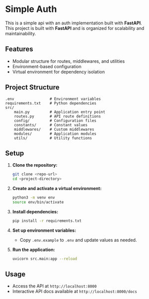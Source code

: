 # Simple Auth

This is a simple api with an auth implementation built with **FastAPI**.  
This project is built with **FastAPI** and is organized for scalability and maintainability.

## Features

- Modular structure for routes, middlewares, and utilities
- Environment-based configuration
- Virtual environment for dependency isolation

## Project Structure

```
.env                # Environment variables
requirements.txt    # Python dependencies
src/
    main.py         # Application entry point
    routes.py       # API route definitions
    config/         # Configuration files
    constants/      # Constant values
    middlewares/    # Custom middlewares
    modules/        # Application modules
    utils/          # Utility functions
```

## Setup

1. **Clone the repository:**
    ```sh
    git clone <repo-url>
    cd <project-directory>
    ```

2. **Create and activate a virtual environment:**
    ```sh
    python3 -m venv env
    source env/bin/activate
    ```

3. **Install dependencies:**
    ```sh
    pip install -r requirements.txt
    ```

4. **Set up environment variables:**
    - Copy `.env.example` to `.env` and update values as needed.

5. **Run the application:**
    ```sh
    uvicorn src.main:app --reload
    ```

## Usage

- Access the API at `http://localhost:8000`
- Interactive API docs available at `http://localhost:8000/docs`


